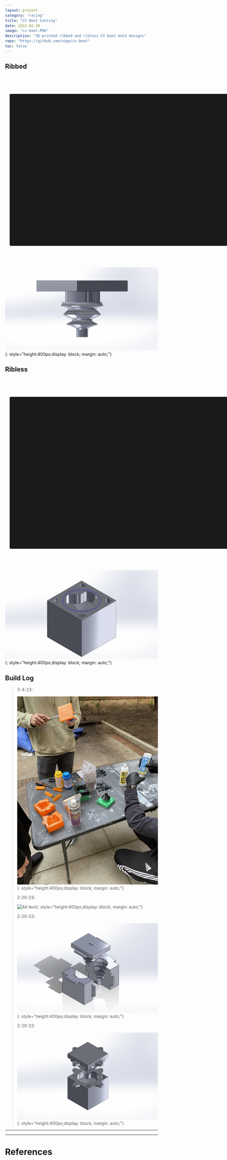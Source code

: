 ```yaml
---
layout: project
category: "racing"
title: "CV Boot Casting"
date: 2022-02-20
image: "cv-boot.PNG"
description: "3D-printed ribbed and ribless CV boot mold designs"
repo: "https://github.com/nzge/cv-boot"
toc: false
---
```


## Ribbed

<div class="container" style="border: 1px solid white; color: white; padding: 1em; border-radius: 6px;">
<p style="text-align: center;" >Model</p>
<model-viewer
  src="https://nzge.github.io/assets/media/cv-boot_media/ribbed-mold_v2.gltf"
  alt="Stewart Platform"
  camera-controls
  touch-action="pan-y"
  camera-orbit="0deg 0deg auto"
  orientation="180deg 20deg 0deg"
  field-of-view="45deg"
  shadow-intensity="1"
  exposure="1.0"
  environment-image="legacy"
  style="width: 800px; height: 500px; display: block; margin: 0 auto 0.5em auto; background-color: #1a1a1a; border-radius: 4px;" >
</model-viewer>
<br>
</div>

<br>

![Alt text](/assets/media/cv-boot_media/ribbed.png){: 
style="height:400px;display: block; margin: auto;"}

## Ribless

<div class="container" style="border: 1px solid white; color: white; padding: 1em; border-radius: 6px;">
<p style="text-align: center;" >Model</p>
<model-viewer
  src="https://nzge.github.io/assets/media/cv-boot_media/ribless-mold_v4.gltf"
  alt="Stewart Platform"
  camera-controls
  touch-action="pan-y"
  camera-orbit="0deg 0deg auto"
  orientation="90deg 90deg 0deg"
  field-of-view="60deg"
  shadow-intensity="1"
  exposure="1.0"
  environment-image="legacy"
  style="width: 800px; height: 500px; display: block; margin: 0 auto 0.5em auto; background-color: #1a1a1a; border-radius: 4px;" >
</model-viewer>
<br>
</div>

<br>

![Alt text](/assets/media/cv-boot_media/ribless.png){: 
style="height:400px;display: block; margin: auto;"}

## Build Log
> 3-4-23: 
>
> ![Alt text](/assets/media/cv-boot_media/mold-prep.JPG){: 
style="height:400px;display: block; margin: auto;"}

> 2-20-23: 
>
> ![Alt text](/assets/media/cv-boot_media/test-print.JPG){: 
style="height:400px;display: block; margin: auto;"}

> 2-20-23: 
>
> ![Ribbed CV Boot](/assets/media/cv-boot_media/cv-boot_ribbed.png){: 
style="height:400px;display: block; margin: auto;"}

> 2-20-23: 
>
> ![Ribbless CV Boot](/assets/media/cv-boot_media/cv-boot_ribless.png){: 
style="height:400px;display: block; margin: auto;"}

---
---

# References
